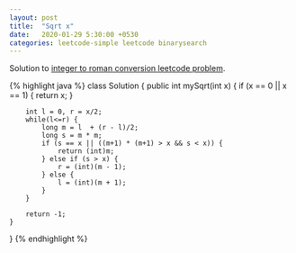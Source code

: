 ```yaml
---
layout: post
title:  "Sqrt x"
date:   2020-01-29 5:30:00 +0530
categories: leetcode-simple leetcode binarysearch
---
```


Solution to [integer to roman conversion leetcode problem][leetcode-sqrt].

{% highlight java %}
class Solution {
    public int mySqrt(int x) {
        if (x == 0 || x == 1) {
            return x;
        }

        int l = 0, r = x/2;
        while(l<=r) {
            long m = l  + (r - l)/2;
            long s = m * m;
            if (s == x || ((m+1) * (m+1) > x && s < x)) {
                return (int)m;
            } else if (s > x) {
                r = (int)(m - 1);
            } else {
                l = (int)(m + 1);
            }
        }

        return -1;
    }

}
{% endhighlight %}

[leetcode-sqrt]: https://leetcode.com/problems/sqrtx/
